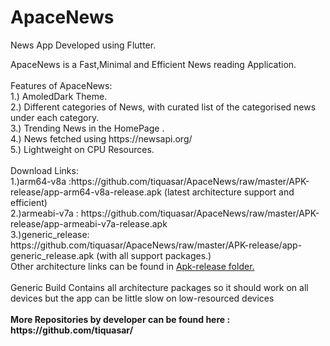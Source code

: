 # ApaceNews

News App Developed using Flutter.<br>
<p>
ApaceNews is a Fast,Minimal and Efficient News reading Application.<br><br>
Features of ApaceNews:<br>
  1.) AmoledDark Theme.<br>
  2.) Different categories of News, with curated list of the categorised news under each category.<br>
  3.) Trending News in the HomePage .<br>
  4.) News fetched using https://newsapi.org/ <br>
  5.) Lightweight on CPU Resources.<br><br>
  Download Links:<br>
1.)arm64-v8a :https://github.com/tiquasar/ApaceNews/raw/master/APK-release/app-arm64-v8a-release.apk
  (latest architecture support and efficient)<br>
2.)armeabi-v7a : https://github.com/tiquasar/ApaceNews/raw/master/APK-release/app-armeabi-v7a-release.apk<br>
3.)generic_release: https://github.com/tiquasar/ApaceNews/raw/master/APK-release/app-generic_release.apk (with all support packages.)<br>
Other architecture links can be found in <a href="https://github.com/tiquasar/ApaceNews/tree/master/APK-release">Apk-release folder.</a><br><br>
 Generic Build Contains all architecture packages so it should work on all devices but the app can be little slow on low-resourced devices<br><br>
<b>More Repositories by developer can be found here : https://github.com/tiquasar/</b><br>

</p>

